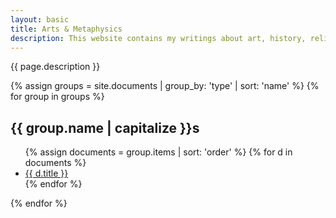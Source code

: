 ```yaml
---
layout: basic
title: Arts & Metaphysics
description: This website contains my writings about art, history, religion, and philosophy.
---
```

<p>{{ page.description }}</p>

{% assign groups = site.documents | group_by: 'type' | sort: 'name' %}
{% for group in groups %}
  <h2>{{ group.name | capitalize }}s</h2>
  <ul class="index">
  {% assign documents = group.items | sort: 'order' %}
  {% for d in documents  %}
    <li>
      <a title="{{ d.description | xml_escape | normalize_whitespace }}"
         href="{{ d.url }}">{{ d.title }}</a>
    </li>
  {% endfor %}
  </ul>
{% endfor %}
